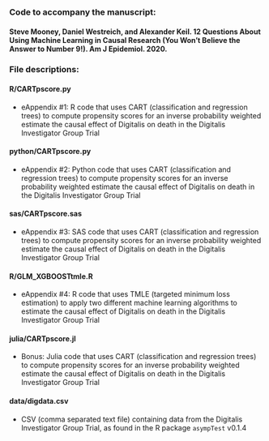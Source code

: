 ### Code to accompany the manuscript:
#### Steve Mooney, Daniel Westreich, and Alexander Keil. 12 Questions About Using Machine Learning in Causal Research  (You Won’t Believe the Answer to Number 9!). Am J Epidemiol. 2020.

### File descriptions:

#### R/CARTpscore.py
- eAppendix #1: R code that uses CART (classification and regression trees) to compute propensity scores for an inverse probability weighted estimate the causal effect of Digitalis on death in the Digitalis Investigator Group Trial

#### python/CARTpscore.py
- eAppendix #2: Python code that uses CART (classification and regression trees) to compute propensity scores for an inverse probability weighted estimate the causal effect of Digitalis on death in the Digitalis Investigator Group Trial

#### sas/CARTpscore.sas
- eAppendix #3: SAS code that uses CART (classification and regression trees) to compute propensity scores for an inverse probability weighted estimate the causal effect of Digitalis on death in the Digitalis Investigator Group Trial

#### R/GLM_XGBOOSTtmle.R
- eAppendix #4: R code that uses TMLE (targeted minimum loss estimation) to apply two different machine learning algorithms to estimate the causal effect of Digitalis on death in the Digitalis Investigator Group Trial

#### julia/CARTpscore.jl
- Bonus: Julia code that uses CART (classification and regression trees) to compute propensity scores for an inverse probability weighted estimate the causal effect of Digitalis on death in the Digitalis Investigator Group Trial



#### data/digdata.csv
- CSV (comma separated text file) containing data from the Digitalis Investigator Group Trial, as found in the R package `asympTest` v0.1.4

